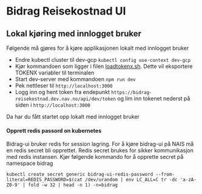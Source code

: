# Bidrag Reisekostnad UI


## Lokal kjøring med innlogget bruker
Følgende må gjøres for å kjøre applikasjonen lokalt med innlogget bruker
* Endre kubectl cluster til dev-gcp ``kubectl config use-context dev-gcp``
* Kjør kommandoen som ligger i filen [loadtokenx.sh](loadtokenx.sh). Dette vil eksportere TOKENX variabler til terminalen
* Start dev-server med kommandoen ``npm run dev``
* Pek nettleser til ``http://localhost:3000``
* Logg inn og hent token fra endepunkt ``https://bidrag-reisekostnad.dev.nav.no/api/dev/token`` og lim inn tokenet nederst på siden i ``http://localhost:3000``

Da har du fått startet opp lokalt med innlogget bruker


#### Opprett redis passord on kubernetes
Bidrag-ui bruker redis for session lagring. For å kjøre bidrag-ui på NAIS må en redis secret bli opprettet. Redis secret brukes for sikker kommunikasjon med redis instansen.
Kjør følgende kommando for å opprette secret på namespace bidrag

``
kubectl create secret generic bidrag-ui-redis-password --from-literal=REDIS_PASSWORD=$(cat /dev/urandom | env LC_ALL=C tr -dc 'a-zA-Z0-9' | fold -w 32 | head -n 1) -n=bidrag
``
